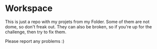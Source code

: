 # Workspace

This is just a repo with my projets from my Folder.
Some of them are not dome, so don't freak out. They can also be broken, so if you're up for the challenge, then try to fix them.

Please report any problems :)
